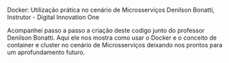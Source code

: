 Docker: Utilização prática no cenário de Microsserviços
Denilson Bonatti, Instrutor - Digital Innovation One

Acompanhei passo a passo a criação deste codigo junto do professor Denilson Bonatti.
Aqui ele nos mostra como usar o Docker e o conceito de container e cluster no cenário de Microsserviços deixando nos prontos para um aprofundamento futuro.
